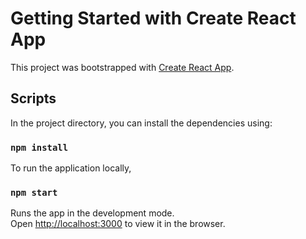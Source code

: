# Getting Started with Create React App

This project was bootstrapped with [Create React App](https://github.com/facebook/create-react-app).

## Scripts

In the project directory, you can install the dependencies using:

### `npm install`

To run the application locally, 

### `npm start`

Runs the app in the development mode.\
Open [http://localhost:3000](http://localhost:3000) to view it in the browser.